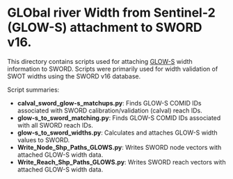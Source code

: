 # GLObal river Width from Sentinel-2 (GLOW-S) attachment to SWORD v16. 
This directory contains scripts used for attaching [GLOW-S](https://zenodo.org/records/12627519) width information to SWORD. Scripts were primarily used for width validation of SWOT widths using the SWORD v16 database.  

Script summaries:
- **calval_sword_glow-s_matchups.py**: Finds GLOW-S COMID IDs associated with SWORD calibration/validation (calval) reach IDs.      
- **glow-s_to_sword_matching.py**: Finds GLOW-S COMID IDs associated with all SWORD reach IDs.
- **glow-s_to_sword_widths.py**: Calculates and attaches GLOW-S width values to SWORD. 
- **Write_Node_Shp_Paths_GLOWS.py**: Writes SWORD node vectors with attached GLOW-S width data. 
- **Write_Reach_Shp_Paths_GLOWS.py**: Writes SWORD reach vectors with attached GLOW-S width data. 




